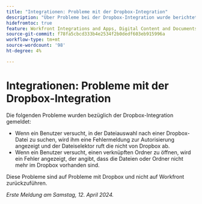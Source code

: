 ```yaml
---
title: "Integrationen: Probleme mit der Dropbox-Integration"
description: "Über Probleme bei der Dropbox-Integration wurde berichtet."
hidefromtoc: true
feature: Workfront Integrations and Apps, Digital Content and Documents
source-git-commit: f78fa5cbcd333b4e2534f2b0dedf603eb915996a
workflow-type: tm+mt
source-wordcount: '98'
ht-degree: 4%

---
```



# Integrationen: Probleme mit der Dropbox-Integration

Die folgenden Probleme wurden bezüglich der Dropbox-Integration gemeldet:

* Wenn ein Benutzer versucht, in der Dateiauswahl nach einer Dropbox-Datei zu suchen, wird ihm eine Fehlermeldung zur Autorisierung angezeigt und der Dateiselektor ruft die nicht von Dropbox ab.
* Wenn ein Benutzer versucht, einen verknüpften Ordner zu öffnen, wird ein Fehler angezeigt, der angibt, dass die Dateien oder Ordner nicht mehr im Dropbox vorhanden sind.

Diese Probleme sind auf Probleme mit Dropbox und nicht auf Workfront zurückzuführen.

_Erste Meldung am Samstag, 12. April 2024._
